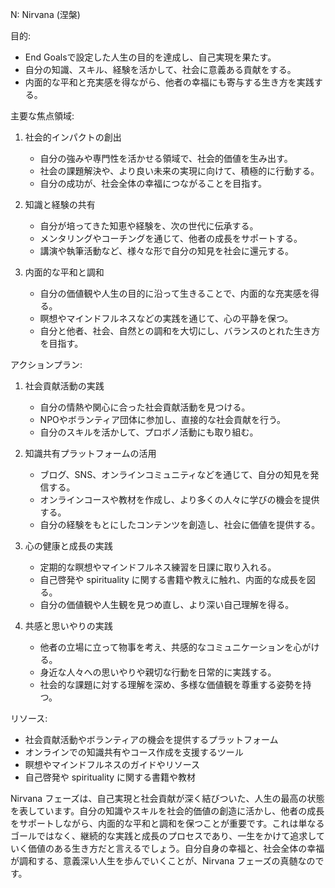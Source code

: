 N: Nirvana (涅槃)

目的:
- End Goalsで設定した人生の目的を達成し、自己実現を果たす。
- 自分の知識、スキル、経験を活かして、社会に意義ある貢献をする。
- 内面的な平和と充実感を得ながら、他者の幸福にも寄与する生き方を実践する。

主要な焦点領域:

1. 社会的インパクトの創出
   - 自分の強みや専門性を活かせる領域で、社会的価値を生み出す。
   - 社会の課題解決や、より良い未来の実現に向けて、積極的に行動する。
   - 自分の成功が、社会全体の幸福につながることを目指す。

2. 知識と経験の共有
   - 自分が培ってきた知恵や経験を、次の世代に伝承する。
   - メンタリングやコーチングを通じて、他者の成長をサポートする。
   - 講演や執筆活動など、様々な形で自分の知見を社会に還元する。

3. 内面的な平和と調和
   - 自分の価値観や人生の目的に沿って生きることで、内面的な充実感を得る。
   - 瞑想やマインドフルネスなどの実践を通じて、心の平静を保つ。
   - 自分と他者、社会、自然との調和を大切にし、バランスのとれた生き方を目指す。

アクションプラン:

1. 社会貢献活動の実践
   - 自分の情熱や関心に合った社会貢献活動を見つける。
   - NPOやボランティア団体に参加し、直接的な社会貢献を行う。
   - 自分のスキルを活かして、プロボノ活動にも取り組む。

2. 知識共有プラットフォームの活用
   - ブログ、SNS、オンラインコミュニティなどを通じて、自分の知見を発信する。
   - オンラインコースや教材を作成し、より多くの人々に学びの機会を提供する。
   - 自分の経験をもとにしたコンテンツを創造し、社会に価値を提供する。

3. 心の健康と成長の実践
   - 定期的な瞑想やマインドフルネス練習を日課に取り入れる。
   - 自己啓発や spirituality に関する書籍や教えに触れ、内面的な成長を図る。
   - 自分の価値観や人生観を見つめ直し、より深い自己理解を得る。

4. 共感と思いやりの実践
   - 他者の立場に立って物事を考え、共感的なコミュニケーションを心がける。
   - 身近な人々への思いやりや親切な行動を日常的に実践する。
   - 社会的な課題に対する理解を深め、多様な価値観を尊重する姿勢を持つ。

リソース:

- 社会貢献活動やボランティアの機会を提供するプラットフォーム
- オンラインでの知識共有やコース作成を支援するツール
- 瞑想やマインドフルネスのガイドやリソース
- 自己啓発や spirituality に関する書籍や教材

Nirvana フェーズは、自己実現と社会貢献が深く結びついた、人生の最高の状態を表しています。自分の知識やスキルを社会的価値の創造に活かし、他者の成長をサポートしながら、内面的な平和と調和を保つことが重要です。これは単なるゴールではなく、継続的な実践と成長のプロセスであり、一生をかけて追求していく価値のある生き方だと言えるでしょう。自分自身の幸福と、社会全体の幸福が調和する、意義深い人生を歩んでいくことが、Nirvana フェーズの真髄なのです。
